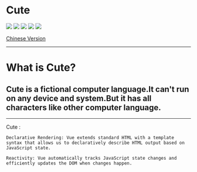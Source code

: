 # Cute

![](https://img.shields.io/badge/Version-0.0.1-pink) ![](https://img.shields.io/badge/Build-0.0.1-pink) ![](https://img.shields.io/badge/BuildDate-2020/10/23-pink) ![](https://img.shields.io/badge/license-Cute-pink) ![](https://img.shields.io/github/directory-file-count/CHonesetDoPa/Cute?color=pink&label=FileCount)

<a href="./README-ZH.md">Chinese Version</a> 

***

# What is Cute?

## Cute is a fictional  computer language.It can't run on any device and system.But it has all characters like other computer language.

***

Cute :

    Declarative Rendering: Vue extends standard HTML with a template syntax that allows us to declaratively describe HTML output based on JavaScript state.

    Reactivity: Vue automatically tracks JavaScript state changes and efficiently updates the DOM when changes happen.